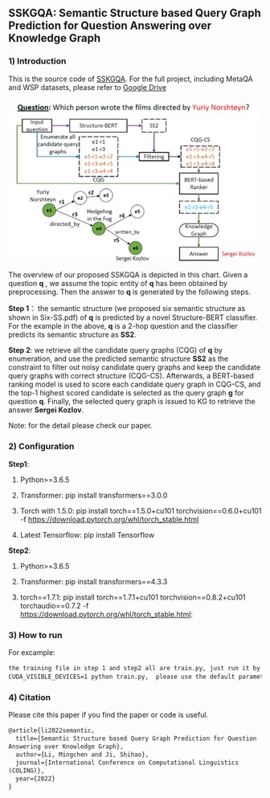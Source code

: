 ## SSKGQA: Semantic Structure based Query Graph Prediction for Question Answering over Knowledge Graph

### 1) Introduction

This is the source code of [SSKGQA](https://arxiv.org/abs/2204.10194). For the full project, including MetaQA and WSP datasets, please refer to [Google Drive](https://drive.google.com/drive/folders/18ZREtZq7d1XW_7IfNcsAq5NEoMLDIcK-?usp=sharing)

<img src="https://github.com/ToneLi/SSKGQA/blob/main/framework.png" width="500"/>

The overview of our proposed SSKGQA is depicted in this chart. Given a question **q** , we assume the topic entity of **q** has been obtained by preprocessing. Then the answer to **q** is generated by the following steps. 

**Step 1**： the semantic structure (we proposed six semantic structure as shown in Six-SS.pdf) of __q__ is predicted by a novel Structure-BERT classifier. For the example in the above, __q__ is a 2-hop question and the classifier predicts its semantic structure as __SS2__. 

**Step 2**: we retrieve all the candidate query graphs (CQG) of __q__ by enumeration, and use the predicted semantic structure __SS2__ as the constraint to filter out noisy candidate query graphs and keep the candidate query graphs with correct structure (CQG-CS). Afterwards, a BERT-based ranking model is used to score each candidate query graph in CQG-CS, and the top-1 highest scored candidate is selected as the query graph __g__ for question __q__. Finally, the selected query graph is issued to KG to retrieve the answer __Sergei Kozlov__.

Note: for the detail please check our paper.


### 2) Configuration

**Step1**:

1) Python>=3.6.5

2) Transformer: pip install transformers==3.0.0

3) Torch with 1.5.0: pip install torch==1.5.0+cu101 torchvision==0.6.0+cu101 -f https://download.pytorch.org/whl/torch_stable.html

4) Latest Tensorflow: pip install Tensorflow

**Step2**:

1) Python>=3.6.5

2) Transformer: pip install transformers==4.3.3

3) torch==1.7.1: pip install torch==1.7.1+cu101 torchvision==0.8.2+cu101 torchaudio==0.7.2 -f https://download.pytorch.org/whl/torch_stable.html: 

### 3) How to run

For excample:

```markdown
the training file in step 1 and step2 all are train.py, just run it by
CUDA_VISIBLE_DEVICES=1 python train.py,  please use the default parameters.
```
### 4) Citation
Please cite this paper if you find the paper or code is useful.
```
@article{li2022semantic,
  title={Semantic Structure based Query Graph Prediction for Question Answering over Knowledge Graph},
  author={Li, Mingchen and Ji, Shihao},
  journal={International Conference on Computational Linguistics (COLING)},
  year={2022}
}
```
